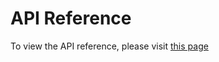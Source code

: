 # API Reference
To view the API reference, please visit [this page](https://doc.crds.dev/github.com/kuptan/terraform-operator) 

<!-- ---
layout: default
title: API Reference
nav_order: 5
---

# API Reference

## Packages
- [run.terraform-operator.io/v1alpha1](#runterraform-operatoriov1alpha1)


## run.terraform-operator.io/v1alpha1

Package v1alpha1 contains API Schema definitions for the run v1alpha1 API group

### Resource Types
- [Terraform](#terraform)
- [TerraformList](#terraformlist)



#### DependsOnSpec



DependsOnSpec specifies the dependency on other Terraform runs

_Appears in:_
- [TerraformSpec](#terraformspec)

| Field | Description |
| --- | --- |
| `name` _string_ | The Terraform object metadata.name |
| `namespace` _string_ | The namespace where the Terraform run exist |


#### GitSSHKeySpec





_Appears in:_
- [TerraformSpec](#terraformspec)

| Field | Description |
| --- | --- |
| `valueFrom` _[VolumeSource](https://kubernetes.io/docs/reference/generated/kubernetes-api/v1.22/#volumesource-v1-core)_ | The source of the value where the private SSH key exist |


#### Module





_Appears in:_
- [TerraformSpec](#terraformspec)

| Field | Description |
| --- | --- |
| `source` _string_ | module source, must be a valid Terraform module source |
| `version` _string_ | module version |


#### OutputSpec





_Appears in:_
- [TerraformSpec](#terraformspec)

| Field | Description |
| --- | --- |
| `key` _string_ | Output key specifies the Kubernetes secret key |
| `moduleOutputName` _string_ | The output name as defined in the source Terraform module |


#### PreviousRunStatus



PreviousRuns stores the previous run information in case the current run object was modified

_Appears in:_
- [TerraformStatus](#terraformstatus)

| Field | Description |
| --- | --- |
| `id` _string_ | Attribute name in module |


#### Terraform



Terraform is the Schema for the terraforms API

_Appears in:_
- [TerraformList](#terraformlist)

| Field | Description |
| --- | --- |
| `apiVersion` _string_ | `run.terraform-operator.io/v1alpha1`
| `kind` _string_ | `Terraform`
| `metadata` _[ObjectMeta](https://kubernetes.io/docs/reference/generated/kubernetes-api/v1.22/#objectmeta-v1-meta)_ | Refer to Kubernetes API documentation for fields of `metadata`. |
| `spec` _[TerraformSpec](#terraformspec)_ |  |


#### TerraformList



TerraformList contains a list of Terraform



| Field | Description |
| --- | --- |
| `apiVersion` _string_ | `run.terraform-operator.io/v1alpha1`
| `kind` _string_ | `TerraformList`
| `metadata` _[ListMeta](https://kubernetes.io/docs/reference/generated/kubernetes-api/v1.22/#listmeta-v1-meta)_ | Refer to Kubernetes API documentation for fields of `metadata`. |
| `items` _[Terraform](#terraform) array_ |  |


#### TerraformSpec



TerraformSpec defines the desired state of Terraform

_Appears in:_
- [Terraform](#terraform)

| Field | Description |
| --- | --- |
| `terraformVersion` _string_ | The terraform version to use |
| `module` _[Module](#module)_ | The module information (source & version) |
| `backend` _string_ | A custom terraform backend configuration |
| `providersConfig` _string_ | A custom terraform providers configuration |
| `workspace` _string_ | The terraform workspae. Defaults to `default` |
| `dependsOn` _[DependsOnSpec](#dependsonspec) array_ | A list of dependencies on other Terraform runs |
| `variables` _[Variable](#variable) array_ | Variables as inputs to the Terraform module |
| `variableFiles` _[VariableFile](#variablefile) array_ | Terraform variable files |
| `outputs` _[OutputSpec](#outputspec) array_ | Terraform outputs will be written to a Kubernetes secret |
| `destroy` _boolean_ | Indicates whether a destroy job should run |
| `deleteCompletedJobs` _boolean_ | Indicates whether to keep the jobs/pods after the run is successful/completed |
| `retryLimit` _integer_ | A retry limit to be set on the Job as a backOffLimit |
| `gitSSHKey` _[GitSSHKeySpec](#gitsshkeyspec)_ | An SSH key to be able to pull modules from private git repositories |




#### Variable





_Appears in:_
- [TerraformSpec](#terraformspec)

| Field | Description |
| --- | --- |
| `key` _string_ | Terraform module variable name |
| `value` _string_ | Variable value |
| `valueFrom` _[EnvVarSource](https://kubernetes.io/docs/reference/generated/kubernetes-api/v1.22/#envvarsource-v1-core)_ | The variable value from a key source (secret or configmap) |
| `environmentVariable` _boolean_ | EnvironmentVariable denotes if this variable should be created as environment variable |


#### VariableFile





_Appears in:_
- [TerraformSpec](#terraformspec)

| Field | Description |
| --- | --- |
| `key` _string_ | The module variable name |
| `valueFrom` _[VolumeSource](https://kubernetes.io/docs/reference/generated/kubernetes-api/v1.22/#volumesource-v1-core)_ | The source of the variable file | -->
